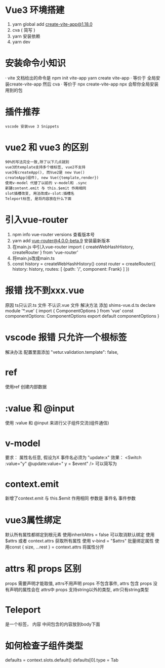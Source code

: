# Vue3 环境搭建
1. yarn global add create-vite-app@1.18.0
2. cva ( 简写 )
3. yarn 安装依赖
4. yarn dev

# 安装命令小知识
· vite 文档给出的命令是 
    npm init vite-app <project-name>
    yarn create vite-app <project-name>
· 等价于
    全局安装create-vite-app
    然后 cva<project-name>
· 等价于
    npx create-vite-app <project-name>
    npx 会帮你全局安装用到的包

# 插件推荐
    vscode 安装vue 3 Snippets 

# vue2 和 vue3 的区别
    90%的写法完全一致,除了以下几点就别
    vue3的template支持多个根标签, vue2不支持
    vue3有createApp(), 而Vue2是 new Vue()
    createApp(组件), new Vue({template,render})
    使用v-model 代替了以前的 v-model和 .sync
    新建content.emit 与 this.$emit 作用相同
    slot插槽改变, 用法改成v-slot:插槽名
    Teleport标签, 是将内容放在什么下面

# 引入vue-router
1. npm info vue-router versions 查看版本号
2. yarn add vue-router@4.0.0-beta.9 安装最新版本
3. 在main.js 中引入vue-router import { createWebHashHistory, createRouter } from 'vue-router'
4. 将main.js改成main.ts
5. const history = createWebHashHistory()
    const router = createRouter({
        history: history,
        routes: [
            {path: '/', component: Frank}
        ]
    })

# 报错 找不到xxx.vue
原因 ts只认识.ts 文件 不认识.vue 文件
解决方法 
添加 shims-vue.d.ts 
declare module '*.vue' {
    import { ComponentOptions } from 'vue'
    const componentOptions: ComponentOptions
    export default componentOptions
}

# vscode 报错 只允许一个根标签
解决办法 配置里面添加  "vetur.validation.template": false, 

# ref
使用ref 创建内部数据

# :value 和 @input 
使用 :value 和 @input 来进行父子组件交流(组件通信)

# v-model
要求： 属性名任意, 假设为X 事件名必须为 "update:x" 
效果： <Switch :value="y" @update:value=" y = $event" /> 可以简写为 <Switch v-model:value="y"/>

# context.emit
新增了context.emit 与 this.$emit 作用相同 参数是 事件名 事件参数 

# vue3属性绑定
默认所有属性都绑定到根元素
使用inheritAttrs = false 可以取消默认绑定
使用$attrs 或者 context.attrs 获取所有属性
使用 v-bind = "$attrs" 批量绑定属性
使用const { size, ...rest } = context.attrs 将属性分开  

# attrs 和 props 区别
props 需要声明才能取值, attrs不用声明
props 不包含事件, attrs 包含
props 没有声明的属性会在 attrs中
props 支持string以外的类型, attr只有string类型

# Teleport 
是一个标签， <Teleport to="body">内容</Teleport> 中间包含的内容放到body下面

# 如何检查子组件类型
defaults = context.slots.default()
defaults[0].type = Tab 
